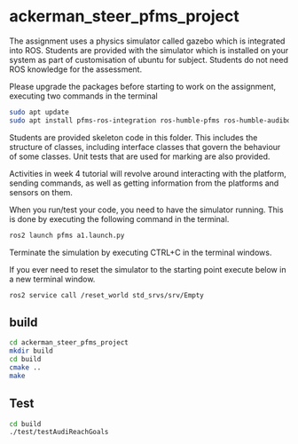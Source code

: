 # ackerman_steer_pfms_project

The assignment uses a physics simulator called gazebo which is integrated into ROS. Students are provided with the simulator which is installed on your system as part of customisation of ubuntu for subject. Students do not need ROS knowledge for the assessment.  

Please upgrade the packages before starting to work on the assignment, executing two commands in the terminal 

```bash
sudo apt update
sudo apt install pfms-ros-integration ros-humble-pfms ros-humble-audibot-* ros-humble-husky-*
```

Students are provided skeleton code in this folder. This includes the structure of classes,  including interface classes that govern the behaviour of some classes. Unit tests that are used for marking are also provided.

Activities in week 4 tutorial will revolve around interacting with the platform, sending commands, as well as getting information from the platforms and sensors on them.  

When you run/test your code, you need to have the simulator running. This is done by executing the following command in the terminal. 

```bash
ros2 launch pfms a1.launch.py
```

Terminate the simulation by executing CTRL+C in the terminal windows.

If you ever need to reset the simulator to the starting point execute below in a new terminal window. 

```
ros2 service call /reset_world std_srvs/srv/Empty 
```

## build
```bash
cd ackerman_steer_pfms_project
mkdir build
cd build
cmake ..
make
```

## Test
```bash
cd build
./test/testAudiReachGoals
```


